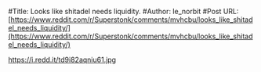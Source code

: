 #Title: Looks like shitadel needs liquidity.
#Author: le_norbit
#Post URL: [https://www.reddit.com/r/Superstonk/comments/mvhcbu/looks_like_shitadel_needs_liquidity/](https://www.reddit.com/r/Superstonk/comments/mvhcbu/looks_like_shitadel_needs_liquidity/)


https://i.redd.it/td9i82aqniu61.jpg